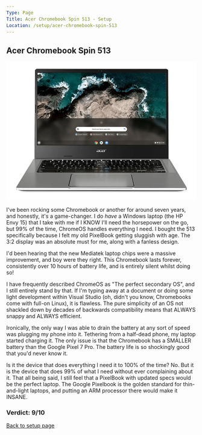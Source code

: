 ```yaml
---
Type: Page
Title: Acer Chromebook Spin 513 - Setup
Location: /setup/acer-chromebook-spin-513
---
```


## Acer Chromebook Spin 513

<div class="img-container-wide"> <img alt="A picture of the Acer Chromebook Spin 513" src="https://raw.githubusercontent.com/george-probably/chachanidze.com/main/Images/setup/acer-chromebook-spin-514.webp"> </div> 

I've been rocking some Chromebook or another for around seven years, and honestly, it's a game-changer. I do *have* a Windows laptop (the HP Envy 15) that I take with me if I KNOW I'll need the horsepower on the go, but 99% of the time, ChromeOS handles everything I need. I bought the 513 specifically because I felt my old PixelBook getting sluggish with age. The 3:2 display was an absolute must for me, along with a fanless design.

I'd been hearing that the new Mediatek laptop chips were a massive improvement, and boy were they right. This Chromebook lasts forever, consistently over 10 hours of battery life, and is entirely silent whilst doing so!

I have frequently described ChromeOS as "The perfect secondary OS", and I still entirely stand by that. If I'm typing away at a document or doing some light development within Visual Studio (oh, didn't you know, Chromebooks come with full-on Linux), it is flawless. The pure simplicity of an OS not shackled down by decades of backwards compatibility means that ALWAYS snappy and ALWAYS efficient.

Ironically, the only way I was able to drain the battery at any sort of speed was plugging my phone into it. Tethering from a half-dead phone, my laptop started charging it. The only issue is that the Chromebook has a SMALLER battery than the Google Pixel 7 Pro. The battery life is so shockingly good that you'd never know it.

Is it the device that does everything I need it to 100% of the time? No. But it is the device that does 99% of what I need without ever complaining about it. That all being said, I still feel that a PixelBook with updated specs would be the perfect laptop. The Google Pixelbook is the golden standard for thin-and-light laptops, and putting an ARM processor there would make it INSANE.

### Verdict: 9/10

[Back to setup page](/setup)